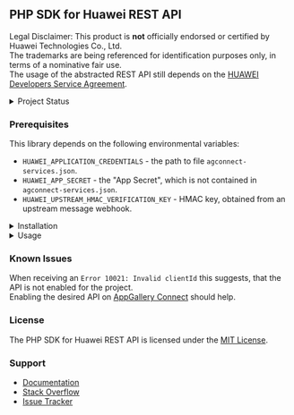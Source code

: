 ## PHP SDK for Huawei REST API

Legal Disclaimer: This product is **not** officially endorsed or certified by Huawei Technologies Co., Ltd.<br/>
The trademarks are being referenced for identification purposes only, in terms of a nominative fair use.<br/>
The usage of the abstracted REST API still depends on the [HUAWEI Developers Service Agreement](https://developer.huawei.com/consumer/en/doc/start/agreement-0000001052728169).

<details>
<summary>Project Status</summary>
<p>

| API | Current Status |
| ---: | --- |
| [`AccountKit`](https://github.com/syslogic/php-hms/blob/master/src/AccountKit)     | N/A |
| [`AdsKit`](https://github.com/syslogic/php-hms/blob/master/src/AdsKit)             | N/A |
| [`AnalyticsKit`](https://github.com/syslogic/php-hms/blob/master/src/AnalyticsKit) | in progress |
| [`Connect`](https://github.com/syslogic/php-hms/tree/master/src/Connect)           | in progress |
| [`DriveKit`](https://github.com/syslogic/php-hms/tree/master/src/DriveKit)         | N/A |
| [`GameService`](https://github.com/syslogic/php-hms/tree/master/src/GameService)   | N/A |
| [`LocationKit`](https://github.com/syslogic/php-hms/blob/master/src/LocationKit)   | N/A |
| [`MapKit`](https://github.com/syslogic/php-hms/blob/master/src/MapKit)             | N/A |
| [`PushKit`](https://github.com/syslogic/php-hms/blob/master/src/PushKit)           | OK  |
| [`SearchKit`](https://github.com/syslogic/php-hms/blob/master/src/SearchKit)       | N/A |
| [`WalletKit`](https://github.com/syslogic/php-hms/blob/master/src/WalletKit)       | N/A |
| [`Core\Wrapper`](https://github.com/syslogic/php-hms/blob/master/src/Core)         | OK  |
</p>
</details>

### Prerequisites

This library depends on the following environmental variables:

 - `HUAWEI_APPLICATION_CREDENTIALS` - the path to file `agconnect-services.json`.
 - `HUAWEI_APP_SECRET` - the "App Secret", which is not contained in `agconnect-services.json`.
 - `HUAWEI_UPSTREAM_HMAC_VERIFICATION_KEY` - HMAC key, obtained from an upstream message webhook.

<details>
<summary>Installation</summary>
<p>

The package is **not** yet published, else that would be:
````shell
composer require syslogic/php-hms
````

In the meanwhile one still can manually check out into project directory `lib`:
````shell
mkdir lib
git clone git@github.com:syslogic/php-hms ./lib/php-hms
````

Then one can map namespace `HMS` in the `composer.json` PSR-4 `autoload` block:
````json
{
  "autoload": {
    "psr-4": {
      "App\\": "src/",
      "HMS\\": "lib/php-hms/src/"
    }
  }
}
````

Running code coverage:
````
cd ./lib/php-hms
composer install
composer run-script test
````
</p>
</details>

<details>
<summary>Usage</summary>
<p>
...
</p>
</details>

### Known Issues
When receiving an `Error 10021: Invalid clientId` this suggests, that the API is not enabled for the project.<br/>
Enabling the desired API on [AppGallery Connect](https://developer.huawei.com/consumer/en/service/josp/agc/index.html) should help.

### License
The PHP SDK for Huawei REST API is licensed under the [MIT License](LICENSE).

### Support
- [Documentation](https://developer.huawei.com/consumer/en/doc/landing/development)
- [Stack Overflow](https://stackoverflow.com/questions/tagged/huawei-mobile-services)
- [Issue Tracker](https://github.com/syslogic/php-hms/issues)
